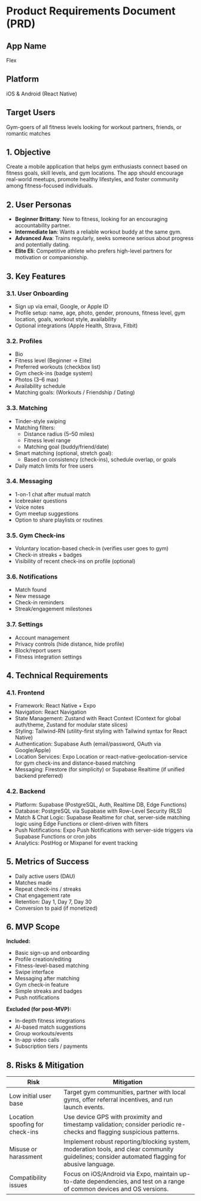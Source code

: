 # Product Requirements Document (PRD)

## App Name
Flex

## Platform
iOS & Android (React Native)

## Target Users
Gym-goers of all fitness levels looking for workout partners, friends, or romantic matches

## 1. Objective
Create a mobile application that helps gym enthusiasts connect based on fitness goals, skill levels, and gym locations. The app should encourage real-world meetups, promote healthy lifestyles, and foster community among fitness-focused individuals.

## 2. User Personas
- **Beginner Brittany**: New to fitness, looking for an encouraging accountability partner.
- **Intermediate Ian**: Wants a reliable workout buddy at the same gym.
- **Advanced Ava**: Trains regularly, seeks someone serious about progress and potentially dating.
- **Elite Eli**: Competitive athlete who prefers high-level partners for motivation or companionship.

## 3. Key Features
### 3.1. User Onboarding
- Sign up via email, Google, or Apple ID
- Profile setup: name, age, photo, gender, pronouns, fitness level, gym location, goals, workout style, availability
- Optional integrations (Apple Health, Strava, Fitbit)

### 3.2. Profiles
- Bio
- Fitness level (Beginner → Elite)
- Preferred workouts (checkbox list)
- Gym check-ins (badge system)
- Photos (3–6 max)
- Availability schedule
- Matching goals: (Workouts / Friendship / Dating)

### 3.3. Matching
- Tinder-style swiping
- Matching filters:
  - Distance radius (5–50 miles)
  - Fitness level range
  - Matching goal (buddy/friend/date)
- Smart matching (optional, stretch goal):
  - Based on consistency (check-ins), schedule overlap, or goals
- Daily match limits for free users

### 3.4. Messaging
- 1-on-1 chat after mutual match
- Icebreaker questions
- Voice notes
- Gym meetup suggestions
- Option to share playlists or routines

### 3.5. Gym Check-ins
- Voluntary location-based check-in (verifies user goes to gym)
- Check-in streaks + badges
- Visibility of recent check-ins on profile (optional)

### 3.6. Notifications
- Match found
- New message
- Check-in reminders
- Streak/engagement milestones

### 3.7. Settings
- Account management
- Privacy controls (hide distance, hide profile)
- Block/report users
- Fitness integration settings

## 4. Technical Requirements
### 4.1. Frontend
- Framework: React Native + Expo
- Navigation: React Navigation
- State Management: Zustand with React Context (Context for global auth/theme, Zustand for modular state slices)
- Styling: Tailwind-RN (utility-first styling with Tailwind syntax for React Native)
- Authentication: Supabase Auth (email/password, OAuth via Google/Apple)
- Location Services: Expo Location or react-native-geolocation-service for gym check-ins and distance-based matching
- Messaging: Firestore (for simplicity) or Supabase Realtime (if unified backend preferred)

### 4.2. Backend
- Platform: Supabase (PostgreSQL, Auth, Realtime DB, Edge Functions)
- Database: PostgreSQL via Supabase with Row-Level Security (RLS)
- Match & Chat Logic: Supabase Realtime for chat, server-side matching logic using Edge Functions or client-driven with filters
- Push Notifications: Expo Push Notifications with server-side triggers via Supabase Functions or cron jobs
- Analytics: PostHog or Mixpanel for event tracking

## 5. Metrics of Success
- Daily active users (DAU)
- Matches made
- Repeat check-ins / streaks
- Chat engagement rate
- Retention: Day 1, Day 7, Day 30
- Conversion to paid (if monetized)

## 6. MVP Scope
**Included:**
- Basic sign-up and onboarding
- Profile creation/editing
- Fitness-level-based matching
- Swipe interface
- Messaging after matching
- Gym check-in feature
- Simple streaks and badges
- Push notifications

**Excluded (for post-MVP):**
- In-depth fitness integrations
- AI-based match suggestions
- Group workouts/events
- In-app video calls
- Subscription tiers / payments

## 8. Risks & Mitigation

| **Risk**                        | **Mitigation**                                                                 |
|----------------------------------|-------------------------------------------------------------------------------|
| Low initial user base            | Target gym communities, partner with local gyms, offer referral incentives, and run launch events. |
| Location spoofing for check-ins  | Use device GPS with proximity and timestamp validation; consider periodic re-checks and flagging suspicious patterns. |
| Misuse or harassment             | Implement robust reporting/blocking system, moderation tools, and clear community guidelines; consider automated flagging for abusive language. |
| Compatibility issues             | Focus on iOS/Android via Expo, maintain up-to-date dependencies, and test on a range of common devices and OS versions. | 